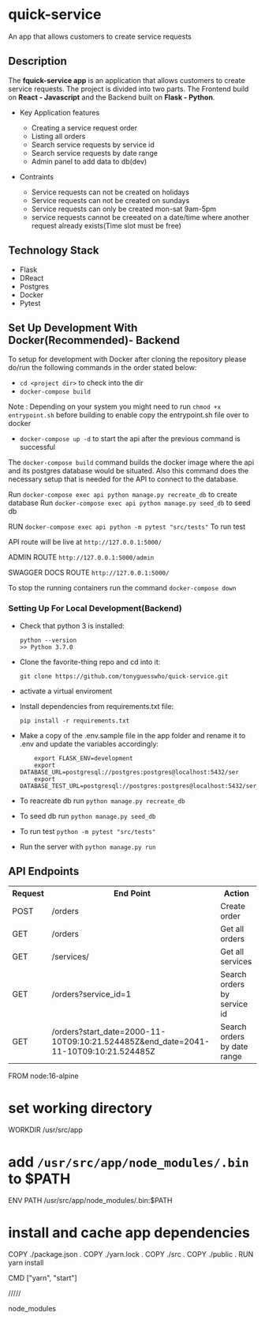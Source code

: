 # quick-service
An app that allows customers to create service requests



## Description
The **fquick-service app** is an application that allows customers to create service requests. The project is divided into two parts. The Frontend build on **React - Javascript** and the Backend built on **Flask - Python**.


- Key Application features
    - Creating a service request order
    - Listing all orders
    - Search service requests by service id
    - Search service requests by date range
	- Admin panel to add data to db(dev)

- Contraints
    - Service requests can not be created on holidays
    - Service requests can not be created on sundays
    - Service requests can only be created mon-sat 9am-5pm
	- service requests cannot be creeated on a date/time where another request already exists(Time slot must be free)

## Technology Stack

- Flask
- DReact
- Postgres
- Docker
- Pytest

## Set Up Development With Docker(Recommended)- Backend

To setup for development with Docker after cloning the repository please do/run the following commands in the order stated below:

-   `cd <project dir>` to check into the dir
-   `docker-compose build`

Note : Depending on your system you might need to run `chmod +x entrypoint.sh` before building to enable copy the entrypoint.sh file over to docker
-   `docker-compose up -d` to start the api after the previous command is successful

The `docker-compose build` command builds the docker image where the api and its postgres database would be situated.
Also this command does the necessary setup that is needed for the API to connect to the database.

Run `docker-compose exec api python manage.py recreate_db` to create database
Run  `docker-compose exec api python manage.py seed_db` to seed db 

RUN `docker-compose exec api python -m pytest "src/tests"` To run test


API route will be live at `http://127.0.0.1:5000/`

ADMIN ROUTE `http://127.0.0.1:5000/admin`


SWAGGER DOCS ROUTE `http://127.0.0.1:5000/`


To stop the running containers run the command `docker-compose down`

###  Setting Up For Local Development(Backend)

-   Check that python 3 is installed:

    ```
    python --version
    >> Python 3.7.0
    ```

-   Clone the favorite-thing repo and cd into it:

    ```
    git clone https://github.com/tonyguesswho/quick-service.git
    ```
- activate a virtual enviroment

-   Install dependencies from requirements.txt file:

    ```
    pip install -r requirements.txt
    ```

-   Make a copy of the .env.sample file in the app folder and rename it to .env and update the variables accordingly:

    ```
		export FLASK_ENV=development
		export DATABASE_URL=postgresql://postgres:postgres@localhost:5432/ser
		export DATABASE_TEST_URL=postgresql://postgres:postgres@localhost:5432/ser_test

    ```

- To reacreate db run `python manage.py recreate_db`
- To seed db run `python manage.py seed_db`
- To run test `python -m pytest "src/tests"`
- Run the server with `python manage.py run`






## API Endpoints
<table>
  <tr>
      <th>Request</th>
      <th>End Point</th>
      <th>Action</th>
  </tr>
    <tr>
      <td>POST</td>
      <td>/orders</td>
      <td>Create order</td>
  </tr>
  <tr>
    <td>GET</td>
    <td>/orders</td>
    <td>Get all orders</td>
  </tr>
  <tr>
    <td>GET</td>
    <td>/services/</td>
    <td>Get all services</td>
  </tr>
  <tr>
    <td>GET</td>
    <td>/orders?service_id=1</td>
    <td>Search orders by service id</td>
  </tr>
 <tr>
    <td>GET</td>
    <td>/orders?start_date=2000-11-10T09:10:21.524485Z&end_date=2041-11-10T09:10:21.524485Z</td>
    <td>Search orders by date range</td>
  </tr>
</table>



FROM node:16-alpine

# set working directory
WORKDIR /usr/src/app

# add `/usr/src/app/node_modules/.bin` to $PATH
ENV PATH /usr/src/app/node_modules/.bin:$PATH

# install and cache app dependencies
COPY ./package.json .
COPY ./yarn.lock .
COPY ./src .
COPY ./public .
RUN yarn install

CMD ["yarn", "start"]



/////

node_modules